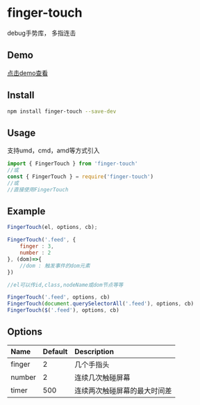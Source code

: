 # finger-touch

debug手势库， 多指连击

## Demo

[点击demo查看](https://braisedcakes666.github.io/touch/index.html)

## Install

```bash
npm install finger-touch --save-dev
```

## Usage

支持umd，cmd，amd等方式引入

```javascript
import { FingerTouch } from 'finger-touch'
//或
const { FingerTouch } = require('finger-touch')
//或  
//直接使用FingerTouch
```

## Example

```javascript
FingerTouch(el, options, cb);

FingerTouch('.feed', {
    finger : 3,
    number : 2
}, (dom)=>{
    //dom : 触发事件的dom元素
})

//el可以传id,class,nodeName或dom节点等等

FingerTouch('.feed', options, cb)
FingerTouch(document.querySelectorAll('.feed'), options, cb)
FingerTouch($('.feed'), options, cb)
```

## Options

Name   | Default | Description
:----- | :------ | :-------------
finger | 2       | 几个手指头
number | 2       | 连续几次触碰屏幕
timer  | 500     | 连续两次触碰屏幕的最大时间差
